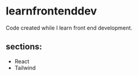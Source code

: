 # learnfrontenddev

Code created while I learn front end development.

## sections:

- React
- Tailwind
